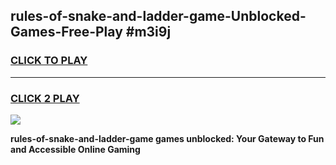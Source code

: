 
## rules-of-snake-and-ladder-game-Unblocked-Games-Free-Play #m3i9j
<h3>
<a href="https://us.freeplayer.one?title=rules-of-snake-and-ladder-game&ref=9M">CLICK TO PLAY</a></h3>
<hr>

<h3>
<a href="https://us.freeplayer.one?title=rules-of-snake-and-ladder-game&ref=9M">CLICK 2 PLAY</a>
  
</h3>

<a href="https://us.freeplayer.one?title=rules-of-snake-and-ladder-game&ref=9M"><img src="https://clearcache.store/games.png"></a>


**rules-of-snake-and-ladder-game games unblocked: Your Gateway to Fun and Accessible Online Gaming**
